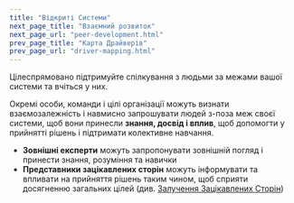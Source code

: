 ```yaml
---
title: "Відкриті Системи"
next_page_title: "Взаємний розвиток"
next_page_url: "peer-development.html"
prev_page_title: "Карта Драйверів"
prev_page_url: "driver-mapping.html"
---
```



<div class="card summary"><div class="card-body">Цілеспрямовано підтримуйте спілкування з людьми за межами вашої системи та вчіться у них.
</div></div>

Окремі особи, команди і цілі організації можуть визнати взаємозалежність і навмисно запрошувати людей з-поза меж своєї системи, щоб вони принесли **знання, досвід і вплив**, щоб допомогти у прийнятті рішень і підтримати колективне навчання.

-   **Зовнішні експерти** можуть запропонувати зовнішній погляд і принести знання, розуміння та навички
-   **Представники зацікавлених сторін** можуть інформувати та впливати на прийняття рішень таким чином, щоб сприяти досягненню загальних цілей (див. [Залучення Зацікавлених Сторін](involve-those-affected.html))
